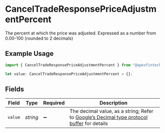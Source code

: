 # CancelTradeResponsePriceAdjustmentPercent

The percent at which the price was adjusted. Expressed as a number from 0.00-100 (rounded to 2 decimals)

## Example Usage

```typescript
import { CancelTradeResponsePriceAdjustmentPercent } from "@apexfintechsolutions/ascend-sdk/models/components";

let value: CancelTradeResponsePriceAdjustmentPercent = {};
```

## Fields

| Field                                                                                                                                                                                                              | Type                                                                                                                                                                                                               | Required                                                                                                                                                                                                           | Description                                                                                                                                                                                                        |
| ------------------------------------------------------------------------------------------------------------------------------------------------------------------------------------------------------------------ | ------------------------------------------------------------------------------------------------------------------------------------------------------------------------------------------------------------------ | ------------------------------------------------------------------------------------------------------------------------------------------------------------------------------------------------------------------ | ------------------------------------------------------------------------------------------------------------------------------------------------------------------------------------------------------------------ |
| `value`                                                                                                                                                                                                            | *string*                                                                                                                                                                                                           | :heavy_minus_sign:                                                                                                                                                                                                 | The decimal value, as a string; Refer to [Google’s Decimal type protocol buffer](https://github.com/googleapis/googleapis/blob/40203ca1880849480bbff7b8715491060bbccdf1/google/type/decimal.proto#L33) for details |